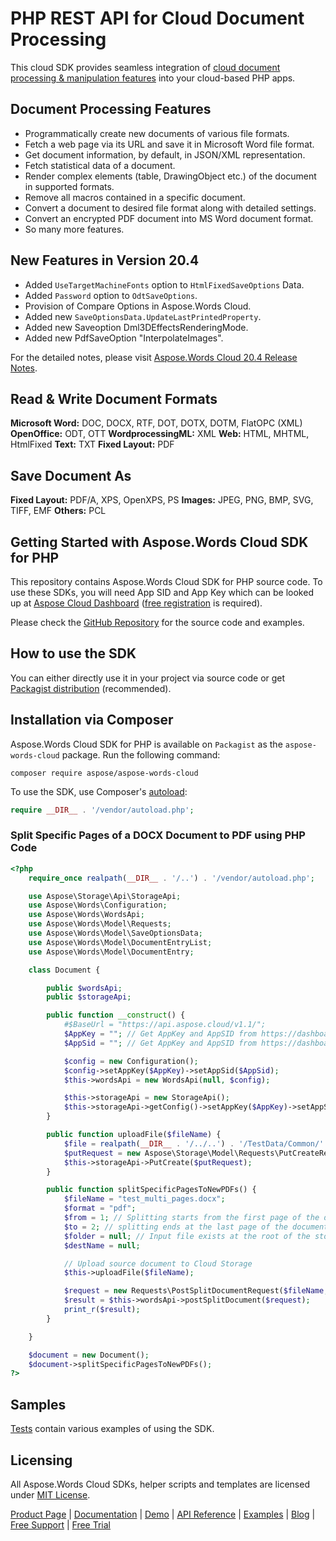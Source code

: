 # PHP REST API for Cloud Document Processing

This cloud SDK provides seamless integration of [cloud document processing & manipulation features](https://products.aspose.cloud/words/net) into your cloud-based PHP apps.

## Document Processing Features

- Programmatically create new documents of various file formats.
- Fetch a web page via its URL and save it in Microsoft Word file format.
- Get document information, by default, in JSON/XML representation.
- Fetch statistical data of a document.
- Render complex elements (table, DrawingObject etc.) of the document in supported formats.
- Remove all macros contained in a specific document.
- Convert a document to desired file format along with detailed settings.
- Convert an encrypted PDF document into MS Word document format.
- So many more features.

## New Features in Version 20.4

- Added `UseTargetMachineFonts` option to `HtmlFixedSaveOptions` Data.
- Added `Password` option to `OdtSaveOptions`.
- Provision of Compare Options in Aspose.Words Cloud.
- Added new `SaveOptionsData.UpdateLastPrintedProperty`.
- Added new Saveoption Dml3DEffectsRenderingMode.
- Added new PdfSaveOption "InterpolateImages".

For the detailed notes, please visit [Aspose.Words Cloud 20.4 Release Notes](https://docs.aspose.cloud/display/wordscloud/Aspose.Words+Cloud+20.4+Release+Notes).

## Read & Write Document Formats

**Microsoft Word:** DOC, DOCX, RTF, DOT, DOTX, DOTM, FlatOPC (XML)
**OpenOffice:** ODT, OTT
**WordprocessingML:** XML
**Web:** HTML, MHTML, HtmlFixed
**Text:** TXT
**Fixed Layout:** PDF

## Save Document As

**Fixed Layout:** PDF/A, XPS, OpenXPS, PS
**Images:** JPEG, PNG, BMP, SVG, TIFF, EMF
**Others:** PCL

## Getting Started with Aspose.Words Cloud SDK for PHP

This repository contains Aspose.Words Cloud SDK for PHP source code. To use these SDKs, you will need App SID and App Key which can be looked up at [Aspose Cloud Dashboard](https://dashboard.aspose.cloud/#/apps) ([free registration](https://id.containerize.com/signup?clientId=prod.discourse.aspose&redirectUrl=https://forum.aspose.cloud/session/sso) is required).

Please check the [GitHub Repository](https://github.com/aspose-words-cloud/aspose-words-cloud-php) for the source code and examples.

## How to use the SDK

You can either directly use it in your project via source code or get [Packagist distribution](https://packagist.org/packages/aspose/aspose-words-cloud) (recommended).

## Installation via Composer

Aspose.Words Cloud SDK for PHP is available on `Packagist` as the `aspose-words-cloud` package. Run the following command:

```console
composer require aspose/aspose-words-cloud
```

To use the SDK, use Composer's [autoload](https://getcomposer.org/doc/00-intro.md#autoloading):

```php
require __DIR__ . '/vendor/autoload.php';
```

### Split Specific Pages of a DOCX Document to PDF using PHP Code

```php
<?php
    require_once realpath(__DIR__ . '/..') . '/vendor/autoload.php';

    use Aspose\Storage\Api\StorageApi;
    use Aspose\Words\Configuration;
    use Aspose\Words\WordsApi;
    use Aspose\Words\Model\Requests;
    use Aspose\Words\Model\SaveOptionsData;
    use Aspose\Words\Model\DocumentEntryList;
    use Aspose\Words\Model\DocumentEntry;

    class Document {

        public $wordsApi;
        public $storageApi;

        public function __construct() {
            #$BaseUrl = "https://api.aspose.cloud/v1.1/";
            $AppKey = ""; // Get AppKey and AppSID from https://dashboard.aspose.cloud/
            $AppSid = ""; // Get AppKey and AppSID from https://dashboard.aspose.cloud/

            $config = new Configuration();
            $config->setAppKey($AppKey)->setAppSid($AppSid);
            $this->wordsApi = new WordsApi(null, $config);

            $this->storageApi = new StorageApi();
            $this->storageApi->getConfig()->setAppKey($AppKey)->setAppSid($AppSid);//->setHost($BaseUrl);
        }

        public function uploadFile($fileName) {
            $file = realpath(__DIR__ . '/../..') . '/TestData/Common/' . $fileName;
            $putRequest = new Aspose\Storage\Model\Requests\PutCreateRequest($fileName, $file);
            $this->storageApi->PutCreate($putRequest);
        }

        public function splitSpecificPagesToNewPDFs() {
            $fileName = "test_multi_pages.docx";
            $format = "pdf";
            $from = 1; // Splitting starts from the first page of the document
            $to = 2; // splitting ends at the last page of the document
            $folder = null; // Input file exists at the root of the storage
            $destName = null;

            // Upload source document to Cloud Storage
            $this->uploadFile($fileName);

            $request = new Requests\PostSplitDocumentRequest($fileName, $folder, null, null, null, $destName, $format, $from, $to);
            $result = $this->wordsApi->postSplitDocument($request);
            print_r($result);
        }

    }

    $document = new Document();
    $document->splitSpecificPagesToNewPDFs();
?>
```

## Samples

[Tests](https://github.com/aspose-words-cloud/aspose-words-cloud-php/blob/HEAD/tests/Aspose/Words) contain various examples of using the SDK.

## Licensing

All Aspose.Words Cloud SDKs, helper scripts and templates are licensed under [MIT License](https://github.com/aspose-words-cloud/aspose-words-cloud-php/blob/master/LICENSE).

[Product Page](https://products.aspose.cloud/words/php) | [Documentation](https://docs.aspose.cloud/display/wordscloud/Home) | [Demo](https://products.aspose.app/words/family) | [API Reference](https://apireference.aspose.cloud/words/) | [Examples](https://github.com/aspose-words-cloud/aspose-words-cloud-php) | [Blog](https://blog.aspose.cloud/category/words/) | [Free Support](https://forum.aspose.cloud/c/words) | [Free Trial](https://dashboard.aspose.cloud/#/apps)

